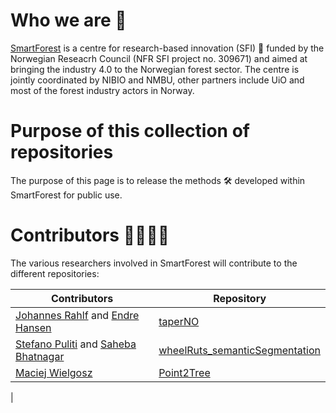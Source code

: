 # Who we are 🙋‍ 
[SmartForest](https://smartforest.no/) is a centre for research-based innovation (SFI) 🚀 funded by the Norwegian Reseacrh Council (NFR SFI project no. 309671) and aimed at bringing the industry 4.0 to the Norwegian forest sector. The centre is jointly coordinated by NIBIO and NMBU, other partners include UiO and most of the forest industry actors in Norway.

# Purpose of this collection of repositories 
The purpose of this page is to release the methods 🛠️ developed within SmartForest for public use.

# Contributors 👩‍🔬🧑‍🔬
The various researchers involved in SmartForest will contribute to the different repositories:

| Contributors  | Repository |
| ------------- | ------------- |
| [Johannes Rahlf](https://github.com/JohannesRahlf) and [Endre Hansen](https://github.com/endrh) | [taperNO](https://github.com/SmartForest-no/taperNO)  |
| [Stefano Puliti](https://github.com/stefp)  and [Saheba Bhatnagar](https://github.com/sabh92)| [wheelRuts_semanticSegmentation](https://github.com/SmartForest-no/wheelRuts_semanticSegmentation)  |
| [Maciej Wielgosz](https://github.com/maciekwielgosz) | [Point2Tree](https://github.com/SmartForest-no/Point2tree) |
 |


